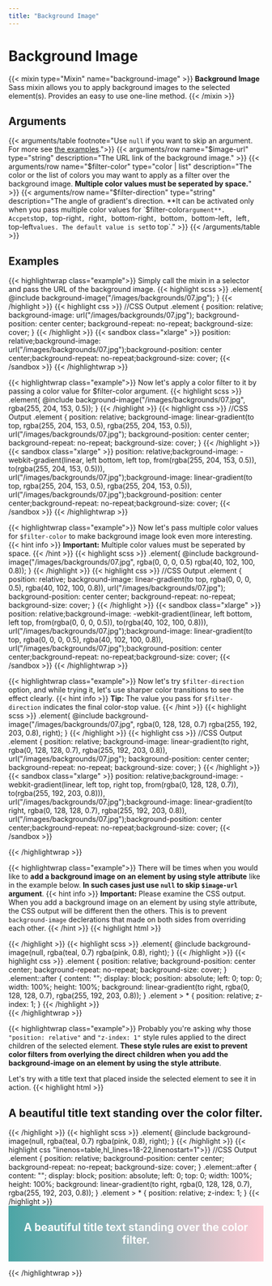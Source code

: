 ```yaml
---
title: "Background Image"
---
```


# Background Image

{{< mixin type="Mixin" name="background-image" >}}
**Background Image** Sass mixin allows you to apply background images to the selected element(s). Provides an easy to use one-line method.
{{< /mixin >}}

## Arguments

{{< arguments/table footnote="Use `null` if you want to skip an argument. For more see [the examples](#examples).">}}
  {{< arguments/row name="$image-url" type="string" description="The URL link of the background image." >}}
  {{< arguments/row name="$filter-color" type="color | list" description="The color or the list of colors you may want to apply as a filter over the background image. **Multiple color values must be seperated by space.**" >}}
  {{< arguments/row name="$filter-direction" type="string" description="The angle of gradient's direction. **It can be activated only when you pass multiple color values for `$filter-color` argument**. Accpets `top`, `top-right`, `right`, `bottom-right`, `bottom`, `bottom-left`, `left`, `top-left` values. The default value is set `to top`." >}}
{{< /arguments/table >}}


## Examples

{{< highlightwrap class="example">}}
Simply call the mixin in a selector and pass the URL of the background image.
{{< highlight scss >}}
.element{
  @include background-image("/images/backgrounds/07.jpg");
}
{{< /highlight >}}
{{< highlight css >}}
//CSS Output
.element {
  position: relative;
  background-image: url("/images/backgrounds/07.jpg");
  background-position: center center;
  background-repeat: no-repeat;
  background-size: cover;
}
{{< /highlight >}}
{{< sandbox class="xlarge" >}}
position: relative;background-image: url("/images/backgrounds/07.jpg");background-position: center center;background-repeat: no-repeat;background-size: cover;
{{< /sandbox >}}
{{< /highlightwrap >}}

{{< highlightwrap class="example">}}
Now let's apply a color filter to it by passing a color value for $filter-color argument.
{{< highlight scss >}}
.element{
  @include background-image("/images/backgrounds/07.jpg", rgba(255, 204, 153, 0.5));
}
{{< /highlight >}}
{{< highlight css >}}
//CSS Output
.element {
  position: relative;
  background-image: linear-gradient(to top, rgba(255, 204, 153, 0.5), rgba(255, 204, 153, 0.5)), url("/images/backgrounds/07.jpg");
  background-position: center center;
  background-repeat: no-repeat;
  background-size: cover;
}
{{< /highlight >}}
{{< sandbox class="xlarge" >}}
position: relative;background-image: -webkit-gradient(linear, left bottom, left top, from(rgba(255, 204, 153, 0.5)), to(rgba(255, 204, 153, 0.5))), url("/images/backgrounds/07.jpg");background-image: linear-gradient(to top, rgba(255, 204, 153, 0.5), rgba(255, 204, 153, 0.5)), url("/images/backgrounds/07.jpg");background-position: center center;background-repeat: no-repeat;background-size: cover;
{{< /sandbox >}}
{{< /highlightwrap >}}

{{< highlightwrap class="example">}}
Now let's pass multiple color values for `$filter-color` to make background image look even more interesting.
{{< hint info >}}
**Important:** Multiple color values must be seperated by space.
{{< /hint >}}
{{< highlight scss >}}
.element{
  @include background-image("/images/backgrounds/07.jpg", rgba(0, 0, 0, 0.5) rgba(40, 102, 100, 0.8));
}
{{< /highlight >}}
{{< highlight css >}}
//CSS Output
.element {
  position: relative;
  background-image: linear-gradient(to top, rgba(0, 0, 0, 0.5), rgba(40, 102, 100, 0.8)), url("/images/backgrounds/07.jpg");
  background-position: center center;
  background-repeat: no-repeat;
  background-size: cover;
}
{{< /highlight >}}
{{< sandbox class="xlarge" >}}
position: relative;background-image: -webkit-gradient(linear, left bottom, left top, from(rgba(0, 0, 0, 0.5)), to(rgba(40, 102, 100, 0.8))), url("/images/backgrounds/07.jpg");background-image: linear-gradient(to top, rgba(0, 0, 0, 0.5), rgba(40, 102, 100, 0.8)), url("/images/backgrounds/07.jpg");background-position: center center;background-repeat: no-repeat;background-size: cover;
{{< /sandbox >}}
{{< /highlightwrap >}}

{{< highlightwrap class="example">}}
Now let's try `$filter-direction` option, and while trying it, let's use sharper color transitions to see the effect clearly.
{{< hint info >}}
**Tip:** The value you pass for `$filter-direction` indicates the final color-stop value.
{{< /hint >}}
{{< highlight scss >}}
.element{
  @include background-image("/images/backgrounds/07.jpg", rgba(0, 128, 128, 0.7) rgba(255, 192, 203, 0.8), right);
}
{{< /highlight >}}
{{< highlight css >}}
//CSS Output
.element {
  position: relative;
  background-image: linear-gradient(to right, rgba(0, 128, 128, 0.7), rgba(255, 192, 203, 0.8)), url("/images/backgrounds/07.jpg");
  background-position: center center;
  background-repeat: no-repeat;
  background-size: cover;
}
{{< /highlight >}}
{{< sandbox class="xlarge" >}}
position: relative;background-image: -webkit-gradient(linear, left top, right top, from(rgba(0, 128, 128, 0.7)), to(rgba(255, 192, 203, 0.8))), url("/images/backgrounds/07.jpg");background-image: linear-gradient(to right, rgba(0, 128, 128, 0.7), rgba(255, 192, 203, 0.8)), url("/images/backgrounds/07.jpg");background-position: center center;background-repeat: no-repeat;background-size: cover;
{{< /sandbox >}}

{{< /highlightwrap >}}

{{< highlightwrap class="example">}}
There will be times when you would like to **add a background image on an element by using style attribute** like in the example below. **In such cases just use `null` to skip `$image-url` argument**.
{{< hint info >}}
**Important:** Please examine the CSS output. When you add a background image on an element by using style attribute, the CSS output will be different then the others. This is to prevent `background-image` declerations that made on both sides from overriding each other.
{{< /hint >}}
{{< highlight html >}}
<div class="element" style="background-image: url(/images/backgrounds/07.jpg)"></div>
{{< /highlight >}}
{{< highlight scss >}}
.element{
  @include background-image(null, rgba(teal, 0.7) rgba(pink, 0.8), right);
}
{{< /highlight >}}
{{< highlight css >}}
.element {
  position: relative;
  background-position: center center;
  background-repeat: no-repeat;
  background-size: cover;
}
.element::after {
  content: "";
  display: block;
  position: absolute;
  left: 0;
  top: 0;
  width: 100%;
  height: 100%;
  background: linear-gradient(to right, rgba(0, 128, 128, 0.7), rgba(255, 192, 203, 0.8));
}
.element > * {
  position: relative;
  z-index: 1;
}
{{< /highlight >}}
<style>
.element.example05 {
  position: relative;
  background-position: center center;
  background-repeat: no-repeat;
  background-size: cover;
}
.element.example05::after {
  content: "";
  display: block;
  position: absolute;
  left: 0;
  top: 0;
  width: 100%;
  height: 100%;
  background: -webkit-gradient(linear, left top, right top, from(rgba(0, 128, 128, 0.7)), to(rgba(255, 192, 203, 0.8)));
  background: linear-gradient(to right, rgba(0, 128, 128, 0.7), rgba(255, 192, 203, 0.8));
}
.element.example05 > * {
  position: relative;
  z-index: 1;
}
</style>
<div class="element sandbox xxlarge example05" style="background-image: url(/images/backgrounds/07.jpg)"></div>
{{< /highlightwrap >}}

{{< highlightwrap class="example">}}
Probably you're asking why those `"position: relative"` and `"z-index: 1"` style rules applied to the direct children of the selected element. **These style rules are exist to prevent color filters from overlying the direct children when you add the background-image on an element by using the style attribute**.

Let's try with a title text that placed inside the selected element to see it in action. 
{{< highlight html >}}
<div class="element" style="background-image: url(/images/backgrounds/07.jpg)">
  <h2>A beautiful title text standing over the color filter.</h2>
</div>
{{< /highlight >}}
{{< highlight scss >}}
.element{
  @include background-image(null, rgba(teal, 0.7) rgba(pink, 0.8), right);
}
{{< /highlight >}}
{{< highlight css "linenos=table,hl_lines=18-22,linenostart=1">}}
//CSS Output
.element {
  position: relative;
  background-position: center center;
  background-repeat: no-repeat;
  background-size: cover;
}
.element::after {
  content: "";
  display: block;
  position: absolute;
  left: 0;
  top: 0;
  width: 100%;
  height: 100%;
  background: linear-gradient(to right, rgba(0, 128, 128, 0.7), rgba(255, 192, 203, 0.8));
}
.element > * {
  position: relative;
  z-index: 1;
}
{{< /highlight >}}
<style>
.element.example06 {
  border-radius: 5px;
  display: -webkit-box;
  display: flex;
  -webkit-box-pack: center;
  justify-content: center;
  -webkit-box-align: center;
  align-items: center;
  position: relative;
  background-position: center center;
  background-repeat: no-repeat;
  background-size: cover;
  padding: 30px;
}
.element.example06 .title {
  color: white;
  text-align: center;
  margin: 0;
}
.element.example06::after {
  content: "";
  display: block;
  position: absolute;
  left: 0;
  top: 0;
  width: 100%;
  height: 100%;
  background: -webkit-gradient(linear, left top, right top, from(rgba(0, 128, 128, 0.7)), to(rgba(255, 192, 203, 0.8)));
  background: linear-gradient(to right, rgba(0, 128, 128, 0.7), rgba(255, 192, 203, 0.8));
}
.element.example06 > * {
  position: relative;
  z-index: 1;
}
</style>

<div class="element sandbox large example06" style="background-image: url(/images/backgrounds/07.jpg)">
  <h2 class="title">A beautiful title text standing over the color filter.</h2>
</div>

{{< /highlightwrap >}}





